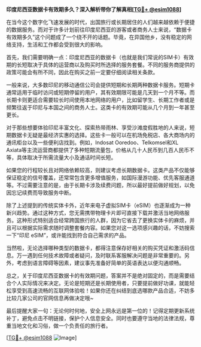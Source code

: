 **印度尼西亚数据卡有效期多久？深入解析带你了解真相[[TG💪+ @esim1088](https://t.me/s/esim1088)]**

在当今这个数字化飞速发展的时代，出国旅行或长期居住的人们越来越依赖于便捷的数据服务。而对于许多计划前往印度尼西亚的游客或者商务人士来说，“数据卡有效期多久”这个问题成了一个绕不开的话题。毕竟，在异国他乡，没有稳定的网络支持，生活和工作都会受到很大的影响。

首先，我们需要明确一点：印度尼西亚的数据卡（也就是我们常说的SIM卡）有效期的长短取决于具体的运营商以及购买时所选择的服务套餐。不同的服务商提供的政策可能会有所不同，因此在购买之前一定要仔细阅读相关条款。

一般来说，大多数印尼的移动通信公司会提供短期和长期两种数据卡服务。短期卡通常适用于临时访问或短期停留的用户，其有效期限可能是几天到一个月不等。而长期卡则更适合需要较长时间使用本地网络的用户，比如留学生、长期工作者或是频繁往返于印尼与本国之间的商务人士。这类卡的有效期可能从几个月到一年甚至更长。

对于那些想要体验印尼丰富文化、探索热带雨林、享受沙滩度假胜地的人来说，短期数据卡无疑是最经济实惠的选择。这些卡一般可以在机场免税店、各大商场内的通讯柜台以及一些便利店找到。例如，Indosat Ooredoo、Telkomsel和XL Axiata等主流运营商都提供了多种短期流量包，价格从几十人民币到几百人民币不等，具体取决于所需流量大小及通话时间长短。

如果您的行程较长且对网络依赖较高，则建议考虑长期数据卡。这类产品不仅能够保证稳定的信号覆盖，还常常包含更多增值服务，如国际漫游功能、优先客服通道等。不过需要注意的是，由于长期卡涉及续费问题，所以最好提前做好规划，以免因忘记续费而导致服务中断。

除了上述提到的传统实体卡外，近年来电子虚拟SIM卡（eSIM）也逐渐成为一种新兴趋势。通过这种方式，您无需携带物理卡片即可直接下载并激活当地网络服务。这种形式特别适合经常跨国旅行的人群，因为它省去了更换实体卡的麻烦，并且可以根据实际需求随时调整套餐内容。如果您对这一选项感兴趣的话，不妨搜索一下“印尼 eSIM”，或许能找到符合自己需求的产品。

当然啦，无论选择哪种类型的数据卡，都得注意保存好相关的购买凭证和激活码信息。万一遇到任何技术故障或者疑问，及时联系客服解决问题是非常重要的。另外，考虑到语言障碍等因素，建议事先准备好简单的英语表达以便沟通顺畅。

总之，关于印度尼西亚数据卡的有效期问题，答案并不是绝对固定的，而是需要结合个人实际情况来决定。无论是短期还是长期使用者，只要提前做好功课，就能轻松享受到高速流畅的互联网体验啦！如果你还在纠结到底选哪款产品合适，不妨多比较几家公司的官网信息再做决定哦~

最后提醒大家一句：无论何时何地，安全上网永远是第一位的！记得定期更新系统补丁，避免点击不明链接，保护个人信息安全。同时也要遵守当地的法律法规，尊重当地文化和习俗，做一个负责任的旅行者。

[[TG💪+ @esim1088](https://t.me/s/esim1088) ![Image](https://i.postimg.cc/4NQfJmqS/Snipaste-2025-05-13-00-14-12.png)]